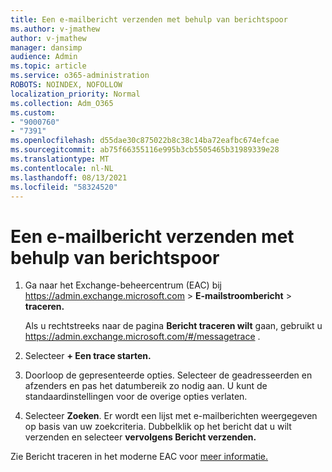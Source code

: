 ```yaml
---
title: Een e-mailbericht verzenden met behulp van berichtspoor
ms.author: v-jmathew
author: v-jmathew
manager: dansimp
audience: Admin
ms.topic: article
ms.service: o365-administration
ROBOTS: NOINDEX, NOFOLLOW
localization_priority: Normal
ms.collection: Adm_O365
ms.custom:
- "9000760"
- "7391"
ms.openlocfilehash: d55dae30c875022b8c38c14ba72eafbc674efcae
ms.sourcegitcommit: ab75f66355116e995b3cb5505465b31989339e28
ms.translationtype: MT
ms.contentlocale: nl-NL
ms.lasthandoff: 08/13/2021
ms.locfileid: "58324520"
---
```

# <a name="submit-an-email-message-using-message-trace"></a>Een e-mailbericht verzenden met behulp van berichtspoor

1. Ga naar het Exchange-beheercentrum (EAC) bij <https://admin.exchange.microsoft.com> \> **E-mailstroombericht** \> **traceren.**

   Als u rechtstreeks naar de pagina **Bericht traceren wilt** gaan, gebruikt u <https://admin.exchange.microsoft.com/#/messagetrace> .

2. Selecteer **+ Een trace starten.**
3. Doorloop de gepresenteerde opties. Selecteer de geadresseerden en afzenders en pas het datumbereik zo nodig aan. U kunt de standaardinstellingen voor de overige opties verlaten.
4. Selecteer **Zoeken**. Er wordt een lijst met e-mailberichten weergegeven op basis van uw zoekcriteria. Dubbelklik op het bericht dat u wilt verzenden en selecteer **vervolgens Bericht verzenden.**

Zie Bericht traceren in het moderne EAC voor [meer informatie.](https://docs.microsoft.com/exchange/monitoring/trace-an-email-message/message-trace-modern-eac)
